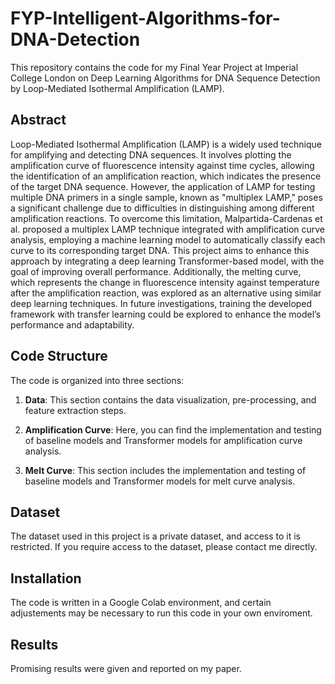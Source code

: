 # FYP-Intelligent-Algorithms-for-DNA-Detection

This repository contains the code for my Final Year Project at Imperial College London on Deep Learning Algorithms for DNA Sequence Detection by Loop-Mediated Isothermal Amplification (LAMP).

## Abstract

Loop-Mediated Isothermal Amplification (LAMP) is a widely used technique for amplifying and detecting DNA sequences. It involves plotting the amplification curve of fluorescence intensity against time cycles, allowing the identification of an amplification reaction, which indicates the presence of the target DNA sequence. However, the application of LAMP for testing multiple DNA primers in a single sample, known as "multiplex LAMP," poses a significant challenge due to difficulties in distinguishing among different amplification reactions. To overcome this limitation, Malpartida-Cardenas et al. proposed a multiplex LAMP technique integrated with amplification curve analysis, employing a machine learning model to automatically classify each curve to its corresponding target DNA. This project aims to enhance this approach by integrating a deep learning Transformer-based model, with the goal of improving overall performance. Additionally, the melting curve, which represents the change in fluorescence intensity against temperature after the amplification reaction, was explored as an alternative using similar deep learning techniques. In future investigations, training the developed framework with transfer learning could be explored to enhance the model’s performance and adaptability.

## Code Structure

The code is organized into three sections:

1. **Data**: This section contains the data visualization, pre-processing, and feature extraction steps.

2. **Amplification Curve**: Here, you can find the implementation and testing of baseline models and Transformer models for amplification curve analysis.

3. **Melt Curve**: This section includes the implementation and testing of baseline models and Transformer models for melt curve analysis.

## Dataset

The dataset used in this project is a private dataset, and access to it is restricted. If you require access to the dataset, please contact me directly.

## Installation

The code is written in a Google Colab environment, and certain adjustements may be necessary to run this code in your own enviroment.

## Results

Promising results were given and reported on my paper.
